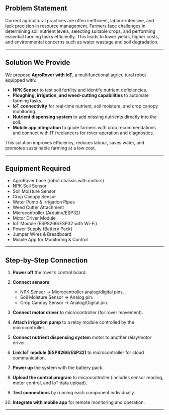 ## **Problem Statement**

Current agricultural practices are often inefficient, labour-intensive, and lack precision in resource management. Farmers face challenges in determining soil nutrient levels, selecting suitable crops, and performing essential farming tasks efficiently. This leads to lower yields, higher costs, and environmental concerns such as water wastage and soil degradation.

---

## **Solution We Provide**

We propose **AgroRover with IoT**, a multifunctional agricultural robot equipped with:

* **NPK Sensor** to test soil fertility and identify nutrient deficiencies.
* **Ploughing, irrigation, and weed-cutting capabilities** to automate farming tasks.
* **IoT connectivity** for real-time nutrient, soil moisture, and crop canopy monitoring.
* **Nutrient dispensing system** to add missing nutrients directly into the soil.
* **Mobile app integration** to guide farmers with crop recommendations and connect with IT freelancers for rover operation and diagnostics.

This solution improves efficiency, reduces labour, saves water, and promotes sustainable farming at a low cost.

---

## **Equipment Required**

* AgroRover base (robot chassis with motors)
* NPK Soil Sensor
* Soil Moisture Sensor
* Crop Canopy Sensor
* Water Pump & Irrigation Pipes
* Weed Cutter Attachment
* Microcontroller (Arduino/ESP32)
* Motor Driver Module
* IoT Module (ESP8266/ESP32 with Wi-Fi)
* Power Supply (Battery Pack)
* Jumper Wires & Breadboard
* Mobile App for Monitoring & Control

---

## **Step-by-Step Connection**

1. **Power off** the rover’s control board.
2. **Connect sensors**:

   * NPK Sensor → Microcontroller analog/digital pins.
   * Soil Moisture Sensor → Analog pin.
   * Crop Canopy Sensor → Analog/Digital pin.
3. **Connect motor driver** to microcontroller (for rover movement).
4. **Attach irrigation pump** to a relay module controlled by the microcontroller.
5. **Connect nutrient dispensing system** motor to another relay/motor driver.
6. **Link IoT module (ESP8266/ESP32)** to microcontroller for cloud communication.
7. **Power up** the system with the battery pack.
8. **Upload the control program** to microcontroller (includes sensor reading, motor control, and IoT data upload).
9. **Test connections** by running each component individually.
10. **Integrate with mobile app** for remote monitoring and operation.

---
